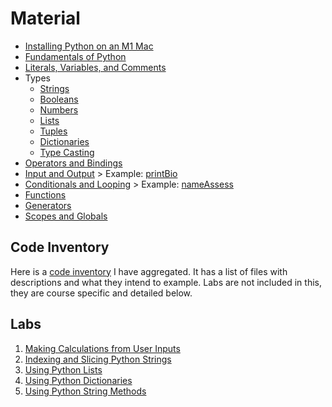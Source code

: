 # Material
* [Installing Python on an M1 Mac](./installingPython.md)
* [Fundamentals of Python](./fundamentalsOfPython.md)
* [Literals, Variables, and Comments](./literalsVariablesComments.md)
* Types
    * [Strings](./types/strings.md)
    * [Booleans](./types/bools.md)
    * [Numbers](./types/numbers.md)
    * [Lists](./types/lists.md)
    * [Tuples](./types/tuples.md)
    * [Dictionaries](./types/dictionaries.md)
    * [Type Casting](./types/typeCasting.md)
* [Operators and Bindings](./operatorsAndBindings.md)
* [Input and Output](./inputAndOutput.md) > Example: [printBio](./code/printBio.py)
* [Conditionals and Looping](./conditionalsAndLooping.md) > Example: [nameAssess](./code/nameAssess.py)
* [Functions](./functions.md)
* [Generators](./generators.md)
* [Scopes and Globals](./scopesAndGlobals.md)

## Code Inventory
Here is a [code inventory](./code/Inventory.md) I have aggregated. It has a list of files with descriptions and what they intend to example. Labs are not included in this, they are course specific and detailed below.

## Labs
1. [Making Calculations from User Inputs](./labs/makingCalcsFromUserInputs.md)
1. [Indexing and Slicing Python Strings](./labs/indexingAndSlicingPythinStrings.md)
1. [Using Python Lists](./labs/usingPythonLists.md)
1. [Using Python Dictionaries](./labs/usingPythonDictionaries.md)
1. [Using Python String Methods](./labs/usingPythonStringMethods.md)